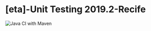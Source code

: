 # [eta]-Unit Testing 2019.2-Recife

![Java CI with Maven](https://github.com/DaniloLinhares/eta-unit-testing-2019.2-Recife/workflows/Java%20CI%20with%20Maven/badge.svg)
